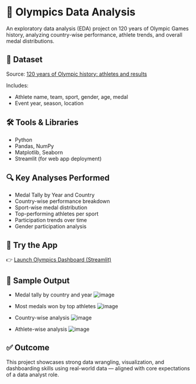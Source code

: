 # 🏅 Olympics Data Analysis

An exploratory data analysis (EDA) project on 120 years of Olympic Games history, analyzing country-wise performance, athlete trends, and overall medal distributions.

## 📂 Dataset
Source: [120 years of Olympic history: athletes and results](https://www.kaggle.com/datasets/heesoo37/120-years-of-olympic-history-athletes-and-results)

Includes:
- Athlete name, team, sport, gender, age, medal
- Event year, season, location

## 🛠 Tools & Libraries
- Python
- Pandas, NumPy
- Matplotlib, Seaborn
- Streamlit (for web app deployment)

## 🔍 Key Analyses Performed
- Medal Tally by Year and Country  
- Country-wise performance breakdown  
- Sport-wise medal distribution  
- Top-performing athletes per sport  
- Participation trends over time  
- Gender participation analysis

## 🚀 Try the App
👉 [Launch Olympics Dashboard (Streamlit)](https://hardik-jain-olympics-data-analysis.streamlit.app/)

## 📸 Sample Output
- Medal tally by country and year
 ![image](https://github.com/user-attachments/assets/a666fa20-c103-4239-a3da-e2d129e7b93d)

- Most medals won by top athletes
 ![image](https://github.com/user-attachments/assets/06753147-9f1f-4558-bb00-62f37f6202c7)
  
- Country-wise analysis
 ![image](https://github.com/user-attachments/assets/ae3e3b8b-0e07-4e92-bc59-0ab89686f936)

- Athlete-wise analysis
 ![image](https://github.com/user-attachments/assets/b7ba9757-b773-4bb5-b1c6-554f62975e70)


## ✅ Outcome
This project showcases strong data wrangling, visualization, and dashboarding skills using real-world data — aligned with core expectations of a data analyst role.
